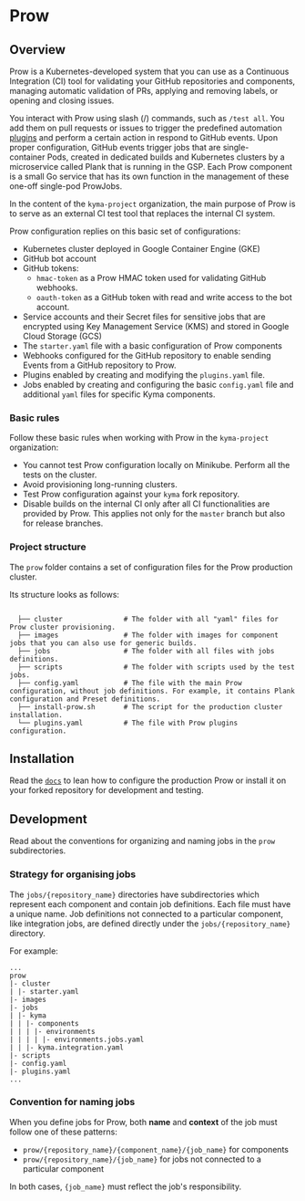 # Prow

## Overview

Prow is a Kubernetes-developed system that you can use as a Continuous Integration (CI) tool for validating your GitHub repositories and components, managing automatic validation of PRs, applying and removing labels, or opening and closing issues.

You interact with Prow using slash (/) commands, such as `/test all`. You add them on pull requests or issues to trigger the predefined automation [plugins](https://prow.k8s.io/plugins) and perform a certain action in respond to GitHub events. Upon proper configuration, GitHub events trigger jobs that are single-container Pods, created in dedicated builds and Kubernetes clusters by a microservice called Plank that is running in the GSP. Each Prow component is a small Go service that has its own function in the management of these one-off single-pod ProwJobs.

In the content of the `kyma-project` organization, the main purpose of Prow is to serve as an external CI test tool that replaces the internal CI system.

Prow configuration replies on this basic set of configurations:
- Kubernetes cluster deployed in Google Container Engine (GKE)
- GitHub bot account
- GitHub tokens:
    - `hmac-token` as a Prow HMAC token used for validating GitHub webhooks.
    - `oauth-token` as a GitHub token with read and write access to the bot account.
- Service accounts and their Secret files for sensitive jobs that are encrypted using Key Management Service (KMS) and stored in Google Cloud Storage (GCS)
- The `starter.yaml` file with a basic configuration of Prow components
- Webhooks configured for the GitHub repository to enable sending Events from a GitHub repository to Prow.
- Plugins enabled by creating and modifying the `plugins.yaml` file.
- Jobs enabled by creating and configuring the basic `config.yaml` file and additional `yaml` files for specific Kyma components.

### Basic rules

Follow these basic rules when working with Prow in the `kyma-project` organization:

- You cannot test Prow configuration locally on Minikube. Perform all the tests on the cluster.
- Avoid provisioning long-running clusters.
- Test Prow configuration against your `kyma` fork repository.
- Disable builds on the internal CI only after all CI functionalities are provided by Prow. This applies not only for the `master` branch but also for release branches.

### Project structure

The `prow` folder contains a set of configuration files for the Prow production cluster.

<!-- Update the folder structure each time you modify it. -->

Its structure looks as follows:

```

  ├── cluster               # The folder with all "yaml" files for Prow cluster provisioning.           
  ├── images                # The folder with images for component jobs that you can also use for generic builds.                                             
  ├── jobs                  # The folder with all files with jobs definitions.
  ├── scripts               # The folder with scripts used by the test jobs.
  ├── config.yaml           # The file with the main Prow configuration, without job definitions. For example, it contains Plank configuration and Preset definitions.
  ├── install-prow.sh       # The script for the production cluster installation.
  └── plugins.yaml          # The file with Prow plugins configuration.
```

## Installation

Read the [`docs`](../docs/prow/README.md) to lean how to configure the production Prow or install it on your forked repository for development and testing.

## Development

Read about the conventions for organizing and naming jobs in the `prow` subdirectories.

### Strategy for organising jobs

The `jobs/{repository_name}` directories have subdirectories which represent each component and contain job definitions. Each file must have a unique name. Job definitions not connected to a particular component, like integration jobs, are defined directly under the `jobs/{repository_name}` directory.

For example:

   ```
   ...
   prow
   |- cluster
   | |- starter.yaml
   |- images
   |- jobs
   | |- kyma
   | | |- components
   | | | |- environments
   | | | | |- environments.jobs.yaml
   | | |- kyma.integration.yaml
   |- scripts
   |- config.yaml
   |- plugins.yaml
   ...
   ```

### Convention for naming jobs

When you define jobs for Prow, both **name** and **context** of the job must follow one of these patterns:

- `prow/{repository_name}/{component_name}/{job_name}` for components
- `prow/{repository_name}/{job_name}` for jobs not connected to a particular component

In both cases, `{job_name}` must reflect the job's responsibility.
